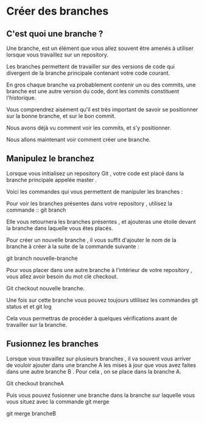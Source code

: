# Créer des branches 

## C'est quoi une branche ?

Une branche, est un élément que vous allez souvent être amenés à utiliser lorsque vous travaillez sur un repository.

Les branches permettent de travailler sur des versions de code qui divergent de la branche principale contenant votre code courant.

En gros chaque branche va probablement contenir un ou des commits, une branche est une autre version du code, dont les commits constituent l'historique.

Vous comprendrez aisément qu'il est très important de savoir se positionner sur la bonne branche, et sur le bon commit.

Nous avons déjà vu comment voir les commits, et s'y positionner.

Nous allons maintenant voir comment créer une branche.

## Manipulez le branchez

Lorsque vous initialisez un repository Git , votre code est placé dans la branche principale appelée master .

Voici les commandes qui vous permettent de manipuler les branches :

Pour voir les branches présentes dans votre repository , utilisez la commande :: git branch 

Elle vous retournera les branches présentes , et ajouteras une étoile devant la branche dans laquelle vous êtes placés.

Pour créer un nouvelle branche , il vous suffit d'ajouter le nom de la branche à créer à la suite de la commande suivante :

git branch nouvelle-branche

Pour vous placer dans une autre branche à l'intérieur de votre repository , vous allez avoir besoin du mot clé checkout.

Git checkout nouvelle branche.

Une fois sur cette branche vous pouvez toujours utlilisez les commandes git status et et git log

Cela vous permettras de procéder à quelques vérifications avant de travailler sur la branche.

## Fusionnez les branches

Lorsque vous travaillez sur plusieurs branches , il va souvent vous arriver de vouloir ajouter dans une branche A les mises à jour que vous avez faites dans une autre branche B . Pour cela , on se place dans la branche A.

Git checkout brancheA 

Puis vous pouvez fusionner une branche dans la branche sur laquelle vous vous situez avec la commande git merge 

git merge brancheB




